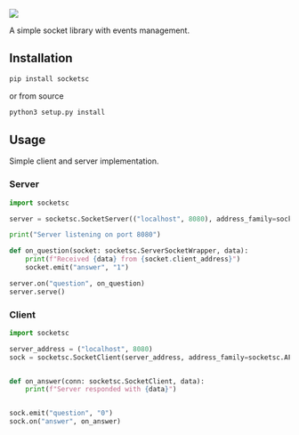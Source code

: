 ![](https://i.imgur.com/aVhWeoh.png)

A simple socket library with events management.


## Installation
```bash
pip install socketsc
```
or from source
```bash
python3 setup.py install
```

## Usage
Simple client and server implementation.

### Server
```python
import socketsc

server = socketsc.SocketServer(("localhost", 8080), address_family=socketsc.AF_INET, sock_type=socketsc.SOCK_TCP)

print("Server listening on port 8080")

def on_question(socket: socketsc.ServerSocketWrapper, data):
    print(f"Received {data} from {socket.client_address}")
    socket.emit("answer", "1")

server.on("question", on_question)
server.serve()
```
### Client
```python
import socketsc

server_address = ("localhost", 8080)
sock = socketsc.SocketClient(server_address, address_family=socketsc.AF_INET, sock_type=socketsc.SOCK_TCP)


def on_answer(conn: socketsc.SocketClient, data):
    print(f"Server responded with {data}")


sock.emit("question", "0")
sock.on("answer", on_answer)
```